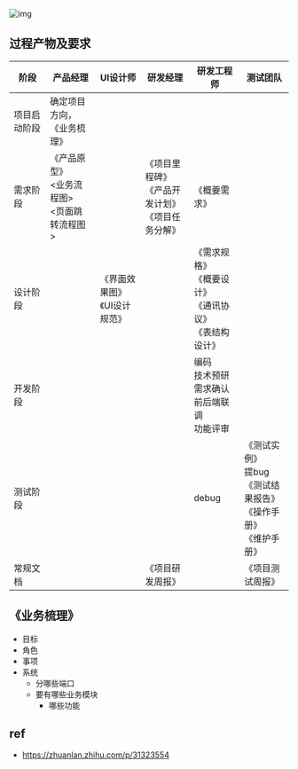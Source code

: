 ![img](https://pic4.zhimg.com/80/v2-bb0e906b7d02b0286df84c57e36c9027_720w.jpg)

## 过程产物及要求

| 阶段 | 产品经理 | UI设计师 | 研发经理 | 研发工程师 | 测试团队 |
| ---- | ---- | ---- | ---- | ---- | ---- |
| 项目启动阶段 | 确定项目方向，<br />《业务梳理》 |  |  |      |      |
| 需求阶段 | 《产品原型》<br /><业务流程图> <br /><页面跳转流程图> |  | 《项目里程碑》<br />《产品开发计划》<br />《项目任务分解》 | 《概要需求》 |      |
| 设计阶段 |  | 《界面效果图》<br />《UI设计规范》 |  | 《需求规格》<br />《概要设计》<br />《通讯协议》<br />《表结构设计》 |      |
| 开发阶段 |  |  |  | 编码<br />技术预研<br />需求确认<br />前后端联调<br />功能评审 |      |
| 测试阶段 |  |  |  | debug | 《测试实例》<br />提bug<br />《测试结果报告》<br />《操作手册》<br />《维护手册》 |
| 常规文档 |  |  | 《项目研发周报》 |      | 《项目测试周报》 |

## 《业务梳理》

- 目标
- 角色
- 事项
- 系统
  - 分哪些端口
  - 要有哪些业务模块
    - 哪些功能



## ref

- https://zhuanlan.zhihu.com/p/31323554